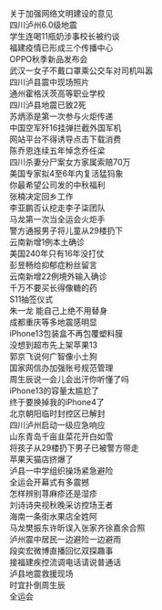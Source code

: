 关于加强网络文明建设的意见  
四川泸州6.0级地震  
学生连喝11瓶奶涉事校长被约谈  
福建疫情已形成三个传播中心  
OPPO秋季新品发布会  
武汉一女子不戴口罩乘公交车对司机叫嚣  
四川泸县震中现场照片  
通州霍格沃茨高等职业学校  
四川泸县地震已致2死  
苏炳添是第一次参与火炬传递  
中国空军歼16挂弹拦截外国军机  
网站平台不得诱导点击下载消费  
陈乔恩连续五年悼念乔任梁  
四川杀妻分尸案女方家属索赔70万  
美国专家拟4至6年内复活猛犸象  
你最希望公司发的中秋福利  
张楠决定回乡工作  
李亚鹏否认挖走李子柒团队  
马龙第一次当全运会火炬手  
警方通报男子将儿童从29楼扔下  
云南新增1例本土确诊  
美国240年只有16年没打仗  
彭昱畅给抑郁症粉丝留言  
云南新增22例境外输入确诊  
千万不要买长得像糖的药  
S11抽签仪式  
朱一龙 能自己上绝不用替身  
成都重庆等多地震感明显  
iPhone13包装盒不再包覆塑料膜  
没想到超市先上架苹果13  
郭京飞说何广智像小土狗  
国家网信办加强账号规范管理  
周生辰说一会儿会出汗你听懂了吗  
iPhone13的容量太尴尬了  
终于要换掉我的iPhone4了  
北京朝阳临时封控区已解封  
四川泸州启动一级应急响应  
山东青岛千亩韭菜花开白如雪  
将孩子从29楼扔下男子已被警方带走  
苹果天猫店挤爆了  
泸县一中学组织操场紧急避险  
全运会开幕式有多震撼  
怎样辨别荨麻疹还是湿疹  
刘诗诗央视秋晚采访控场王者  
海南一条街水果店全姓阿  
马龙樊振东许昕误入张家齐徐嘉余合照  
泸州震中居民一边避险一边避雨  
段奕宏微博直播回忆双探趣事  
接福建疾控流调电话请说普通话  
泸县地震救援现场  
时宜扑倒周生辰  
全运会  
